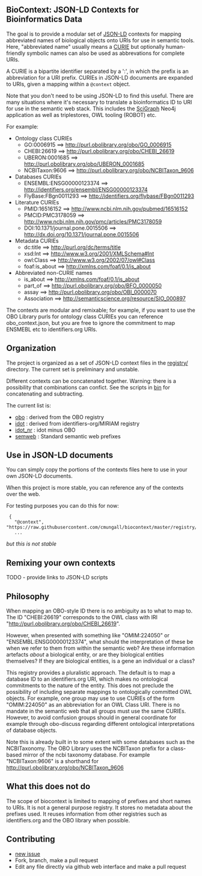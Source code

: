 ## BioContext: JSON-LD Contexts for Bioinformatics Data

The goal is to provide a modular set of [JSON-LD](http://json-ld.org/)
contexts for mapping abbreviated names of biological objects onto URIs
for use in semantic tools. Here, "abbreviated name" usually means a
[CURIE](https://en.wikipedia.org/wiki/CURIE) but optionally
human-friendly symbolic names can also be used as abbrevations for
complete URIs.

A CURIE is a bipartite identifier separated by a ':', in which the
prefix is an abbreviation for a URI prefix. CURIEs in JSON-LD
documents are expanded to URIs, given a mapping within a `@context`
object.

Note that you don't need to be using JSON-LD to find this
useful. There are many situations where it's necessary to translate a
bioinformatics ID to URI for use in the semantic web stack. This
includes the [SciGraph](https://github.com/SciGraph/SciGraph) Neo4j
application as well as triplestores, OWL tooling (ROBOT) etc.

For example:

 * Ontology class CURIEs
    * GO:0006915 ==> http://purl.obolibrary.org/obo/GO_0006915
    * CHEBI:26619 ==> http://purl.obolibrary.org/obo/CHEBI_26619
    * UBERON:0001685 ==> http://purl.obolibrary.org/obo/UBERON_0001685
    * NCBITaxon:9606 ==> http://purl.obolibrary.org/obo/NCBITaxon_9606
 * Databases CURIEs
    * ENSEMBL:ENSG00000123374 ==> http://identifiers.org/ensembl/ENSG00000123374
    * FlyBase:FBgn0011293 ==> http://identifiers.org/flybase/FBgn0011293
 * Literature CURIEs
    * PMID:16516152 ==> http://www.ncbi.nlm.nih.gov/pubmed/16516152
    * PMCID:PMC3178059 ==> http://www.ncbi.nlm.nih.gov/pmc/articles/PMC3178059
    * DOI:10.1371/journal.pone.0015506 ==> http://dx.doi.org/10.1371/journal.pone.0015506
 * Metadata CURIEs
    * dc:title ==> http://purl.org/dc/terms/title
    * xsd:Int ==> http://www.w3.org/2001/XMLSchema#Int
    * owl:Class ==> http://www.w3.org/2002/07/owl#Class
    * foaf:is_about ==> http://xmlns.com/foaf/0.1/is_about
 * Abbreviated non-CURIE names
    * is_about ==> http://xmlns.com/foaf/0.1/is_about
    * part_of ==> http://purl.obolibrary.org/obo/BFO_0000050
    * assay ==> http://purl.obolibrary.org/obo/OBI_0000070
    * Association ==> http://semanticscience.org/resource/SIO_000897

The contexts are modular and remixable; for example, if you want to
use the OBO Library purls for ontology class CURIEs you can reference
obo_context.json, but you are free to ignore the commitment to map
ENSMEBL etc to identifiers.org URIs.

## Organization

The project is organized as a set of JSON-LD context files in the
[registry/](registry) directory. The current set is preliminary and
unstable.

Different contexts can be concatenated together. Warning: there is a
possibility that combinations can confict. See the scripts in
[bin](bin/) for concatenating and subtracting.

The current list is:

 * [obo](registry/obo_context.jsonld) : derived from the OBO registry
 * [idot](registry/idot_context.jsonld) : derived from identifiers-org/MIRIAM registry
 * [idot_nr](registry/idot_nr_context.jsonld) : idot minus OBO
 * [semweb](registry/semweb_context.jsonld) : Standard semantic web prefixes

## Use in JSON-LD documents

You can simply copy the portions of the contexts files here to use in
your own JSON-LD documents.

When this project is more stable, you can reference any of the
contexts over the web.

For testing purposes you can do this for now:

```
 {
   "@context", "https://raw.githubusercontent.com/cmungall/biocontext/master/registry/obo_context.jsonld"
   ...
```

*but this is not stable*

## Remixing your own contexts

TODO - provide links to JSON-LD scripts

## Philosophy

When mapping an OBO-style ID there is no ambiguity as to what to map
to. The ID "CHEBI:26619" corresponds to the OWL class with IRI
"http://purl.obolibrary.org/obo/CHEBI_26619". 

However, when presented with something like "OMIM:224050" or
"ENSEMBL:ENSG00000123374", what should the interpretation of these be
when we refer to them from within the semantic web? Are these
information artefacts *about* a biological entity, or are they
biological entities themselves? If they are biological entities, is a
gene an individual or a class?

This registry provides a pluralistic approach. The default is to map a
database ID to an identifiers.org URI, which makes no ontological
commitments to the nature of the entity. This does not preclude the
possibility of including separate mappings to ontologically committed
OWL objects. For example, one group may use to use CURIEs of the form
"OMIM:224050" as an abbreviation for an OWL Class URI. There is no
mandate in the semantic web that all groups must use the same
CURIEs. However, to avoid confusion groups should in general
coordinate for example through obo-discuss regarding different
ontological interpretations of database objects.

Note this is already built in to some extent with some databases such
as the NCBITaxonomy. The OBO Library uses the NCBITaxon prefix for a
class-based mirror of the ncbi taxonomy database. For example
"NCBITaxon:9606" is a shorthand for
http://purl.obolibrary.org/obo/NCBITaxon_9606

## What this does not do

The scope of biocontext is limited to mapping of prefixes and short
names to URIs. It is not a general purpose registry. It stores no
metadata about the prefixes used. It reuses information from other
registries such as identifiers.org and the OBO library when possible.

## Contributing

 * [new issue](issues/new)
 * Fork, branch, make a pull request
 * Edit any file directly via github web interface and make a pull request
